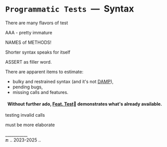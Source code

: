 # `Programmatic Tests` &nbsp;&mdash;&nbsp; Syntax

There are many flavors of test

AAA - pretty immature

NAMES of METHODS!

Shorter syntax speaks for itself

ASSERT as filler word.

There are apparent items to estimate:

+ bulky and restrained syntax (and it's not [DAMP](https://github.com/BYTESHAUS/read-write/blob/main/README+/software/tests/asQA/README+/tests-damp_vs_dry.md)),
+ pending bugs,
+ missing calls and features.

<h4 align="center">Without further ado, <a href="../../../src/TuttiFrutti/FeatTest/">Feat. Test</a>🧪 demonstrates what's already available.</h4>


testing invalid calls

must be more elaborate

___________\
🔚 .. 2023-2025 ..
